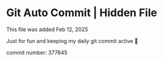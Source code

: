# Git Auto Commit | Hidden File

This file was added Feb 12, 2025

Just for fun and keeping my daily git commit active 🤪

commit number: 377645
